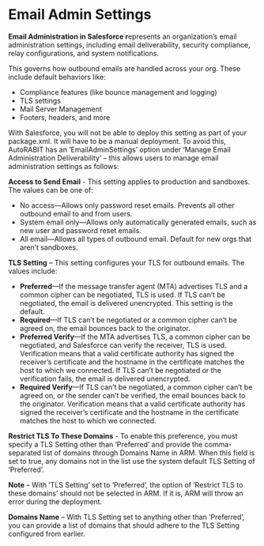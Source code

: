 # Email Admin Settings

**Email Administration in Salesforce r**epresents an organization’s email administration settings, including email deliverability, security compliance, relay configurations, and system notifications.&#x20;

This governs how outbound emails are handled across your org. These include default behaviors like:&#x20;

* Compliance features (like bounce management and logging)&#x20;
* TLS settings&#x20;
* Mail Server Management&#x20;
* Footers, headers, and more&#x20;

With Salesforce, you will not be able to deploy this setting as part of your package.xml. It will have to be a manual deployment. To avoid this, AutoRABIT has an ‘EmailAdminSettings’ option under ‘Manage Email Administration Deliverability’ – this allows users to manage email administration settings as follows:&#x20;

**Access to Send Email** - This setting applies to production and sandboxes. The values can be one of:&#x20;

* No access—Allows only password reset emails. Prevents all other outbound email to and from users.&#x20;
* System email only—Allows only automatically generated emails, such as new user and password reset emails.&#x20;
* All email—Allows all types of outbound email. Default for new orgs that aren’t sandboxes.&#x20;

**TLS Setting** – This setting configures your TLS for outbound emails. The values include:&#x20;

* **Preferred**—If the message transfer agent (MTA) advertises TLS and a common cipher can be negotiated, TLS is used. If TLS can’t be negotiated, the email is delivered unencrypted. This setting is the default.&#x20;
* **Required**—If TLS can’t be negotiated or a common cipher can’t be agreed on, the email bounces back to the originator.&#x20;
* **Preferred Verify**—If the MTA advertises TLS, a common cipher can be negotiated, and Salesforce can verify the receiver, TLS is used. Verification means that a valid certificate authority has signed the receiver’s certificate and the hostname in the certificate matches the host to which we connected. If TLS can’t be negotiated or the verification fails, the email is delivered unencrypted.&#x20;
* **Required Verify**—If TLS can’t be negotiated, a common cipher can’t be agreed on, or the sender can’t be verified, the email bounces back to the originator. Verification means that a valid certificate authority has signed the receiver’s certificate and the hostname in the certificate matches the host to which we connected.&#x20;

&#x20;

**Restrict TLS To These Domains** - To enable this preference, you must specify a TLS Setting other than ‘Preferred’ and provide the comma-separated list of domains through Domains Name in ARM. When this field is set to true, any domains not in the list use the system default TLS Setting of ‘Preferred’.&#x20;

**Note** – With ‘TLS Setting’ set to ‘Preferred’, the option of ‘Restrict TLS to these domains’ should not be selected in ARM. If it is, ARM will throw an error during the deployment.&#x20;

&#x20;

**Domains Name** – With TLS Setting set to anything other than ‘Preferred’, you can provide a list of domains that should adhere to the TLS Setting configured from earlier.&#x20;

&#x20;

&#x20;

&#x20;

&#x20;

&#x20;

&#x20;

&#x20;
